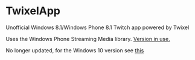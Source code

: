TwixelApp
=========

Unofficial Windows 8.1/Windows Phone 8.1 Twitch app powered by Twixel

Uses the Windows Phone Streaming Media library. [Version in use.](http://phonesm.codeplex.com/SourceControl/changeset/1b3cb21dcd53fbbc118ed924204f259c44167cea)

No longer updated, for the Windows 10 version see [this](https://github.com/golf1052/TwixelAppUniversal)
